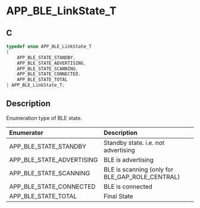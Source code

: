 # APP_BLE_LinkState_T

## C

```c
typedef enum APP_BLE_LinkState_T
{
    APP_BLE_STATE_STANDBY,
    APP_BLE_STATE_ADVERTISING,
    APP_BLE_STATE_SCANNING,
    APP_BLE_STATE_CONNECTED,
    APP_BLE_STATE_TOTAL
} APP_BLE_LinkState_T;
```

## Description

Enumeration type of BLE state.


|Enumerator|Description|
|:---|:---|
|APP_BLE_STATE_STANDBY|Standby state. i.e. not advertising|
|APP_BLE_STATE_ADVERTISING|BLE is advertising|
|APP_BLE_STATE_SCANNING|BLE is scanning (only for BLE_GAP_ROLE_CENTRAL)|
|APP_BLE_STATE_CONNECTED|BLE is connected|
|APP_BLE_STATE_TOTAL|Final State|

